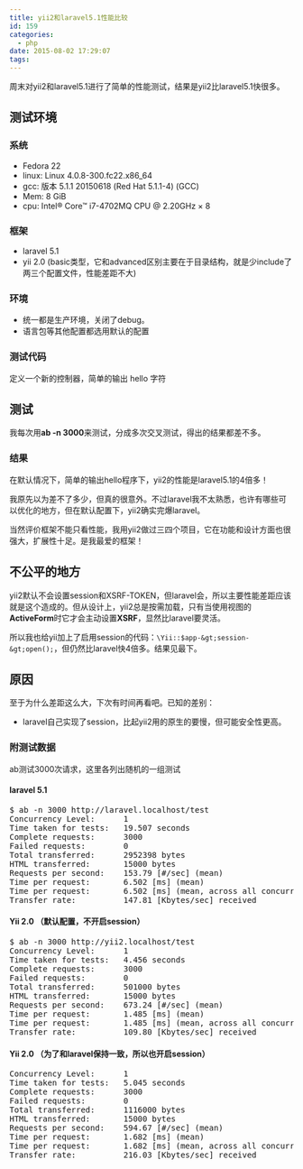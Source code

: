 ```yaml
---
title: yii2和laravel5.1性能比较
id: 159
categories:
  - php
date: 2015-08-02 17:29:07
tags:
---
```


周末对yii2和laravel5.1进行了简单的性能测试，结果是yii2比laravel5.1快很多。

## 测试环境

### 系统

*   Fedora 22
*   linux: Linux 4.0.8-300.fc22.x86_64
*   gcc: 版本 5.1.1 20150618 (Red Hat 5.1.1-4) (GCC)
*   Mem: 8 GiB
*   cpu: Intel® Core™ i7-4702MQ CPU @ 2.20GHz × 8

### 框架

*   laravel 5.1
*   yii 2.0 (basic类型，它和advanced区别主要在于目录结构，就是少include了两三个配置文件，性能差距不大)

### 环境

*   统一都是生产环境，关闭了debug。
*   语言包等其他配置都选用默认的配置

### 测试代码

定义一个新的控制器，简单的输出 hello 字符

## 测试

我每次用**ab -n 3000**来测试，分成多次交叉测试，得出的结果都差不多。

### 结果

在默认情况下，简单的输出hello程序下，yii2的性能是laravel5.1的4倍多！

我原先以为差不了多少，但真的很意外。不过laravel我不太熟悉，也许有哪些可以优化的地方，但在默认配置下，yii2确实完爆laravel。

当然评价框架不能只看性能，我用yii2做过三四个项目，它在功能和设计方面也很强大，扩展性十足。是我最爱的框架！

## 不公平的地方

yii2默认不会设置session和XSRF-TOKEN，但laravel会，所以主要性能差距应该就是这个造成的。但从设计上，yii2总是按需加载，只有当使用视图的**ActiveForm**时它才会主动设置**XSRF**，显然比laravel要灵活。

所以我也给yii加上了启用session的代码：`\Yii::$app-&gt;session-&gt;open();`，但仍然比laravel快4倍多。结果见最下。

## 原因

至于为什么差距这么大，下次有时间再看吧。已知的差别：

*   laravel自己实现了session，比起yii2用的原生的要慢，但可能安全性更高。
&nbsp;

### 附测试数据

ab测试3000次请求，这里各列出随机的一组测试

#### laravel 5.1

<pre>$ ab -n 3000 http://laravel.localhost/test
Concurrency Level:      1
Time taken for tests:   19.507 seconds
Complete requests:      3000
Failed requests:        0
Total transferred:      2952398 bytes
HTML transferred:       15000 bytes
Requests per second:    153.79 [#/sec] (mean)
Time per request:       6.502 [ms] (mean)
Time per request:       6.502 [ms] (mean, across all concurrent requests)
Transfer rate:          147.81 [Kbytes/sec] received
</pre>

#### Yii 2.0 （默认配置，不开启session）

<pre>$ ab -n 3000 http://yii2.localhost/test
Concurrency Level:      1
Time taken for tests:   4.456 seconds
Complete requests:      3000
Failed requests:        0
Total transferred:      501000 bytes
HTML transferred:       15000 bytes
Requests per second:    673.24 [#/sec] (mean)
Time per request:       1.485 [ms] (mean)
Time per request:       1.485 [ms] (mean, across all concurrent requests)
Transfer rate:          109.80 [Kbytes/sec] received
</pre>

#### Yii 2.0 （为了和laravel保持一致，所以也开启session）

<pre>Concurrency Level:      1
Time taken for tests:   5.045 seconds
Complete requests:      3000
Failed requests:        0
Total transferred:      1116000 bytes
HTML transferred:       15000 bytes
Requests per second:    594.67 [#/sec] (mean)
Time per request:       1.682 [ms] (mean)
Time per request:       1.682 [ms] (mean, across all concurrent requests)
Transfer rate:          216.03 [Kbytes/sec] received</pre>
&nbsp;